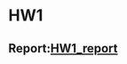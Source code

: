 # HW1
## Report:[HW1_report](https://github.com/SamChang03/AIC_2023/blob/main/HW1/HW1_110030039_%E5%BC%B5%E8%82%B2%E7%A2%A9.pdf)
